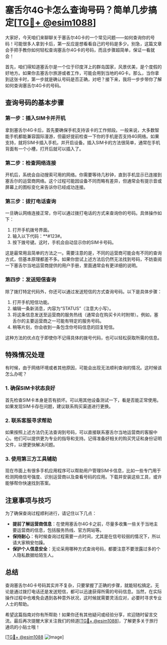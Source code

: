 # 塞舌尔4G卡怎么查询号码？简单几步搞定[[TG💪+ @esim1088](https://t.me/s/esim1088)]

大家好，今天咱们来聊聊关于塞舌尔4G卡的一个常见问题——如何查询你的号码！可能很多人拿到卡后，第一反应是想看看自己的号码是多少。别急，这篇文章会手把手教你如何轻松查询塞舌尔4G卡的号码，而且步骤超简单，保证一看就会！

首先，咱们得知道塞舌尔是一个位于印度洋上的群岛国家，风景优美，是个度假的好地方。如果你去塞舌尔旅游或者工作，可能会用到当地的4G卡。那么，当你拿到这张卡时，第一步就是确认号码是否正确，对吧？接下来，我将一步步带你了解如何查询塞舌尔4G卡的号码。

## 查询号码的基本步骤

### 第一步：插入SIM卡并开机
拿到塞舌尔4G卡后，首先要确保手机支持该卡的工作频段。一般来说，大多数智能手机都能兼容国际漫游，但最好提前检查一下你的手机是否支持4G网络。如果支持，就将SIM卡插入手机，并开启设备。插入SIM卡的方法很简单，通常在手机背面有一个小槽，打开后就可以插入了。

### 第二步：检查网络连接
开机后，系统会自动搜索可用的网络。你需要等待几秒钟，直到手机显示已连接到塞舌尔的运营商网络。这个过程可能因设备不同而略有差异，但通常会有提示音或屏幕上的图标变化来告诉你已经成功连接。

### 第三步：拨打电话查询
一旦确认网络连接正常，你可以通过拨打电话的方式来查询你的号码。具体操作如下：
1. 打开手机拨号界面。
2. 输入以下代码：**#123#。
3. 按下拨号键。这时，手机会自动显示你的SIM卡号码。

这是最常用且简单的方法之一。需要注意的是，不同的运营商可能会有不同的查询方式，但基本原理都差不多。如果你尝试上述方法后仍然无法找到号码，不妨查阅一下塞舌尔当地运营商提供的用户手册，里面通常会有更详细的说明。

### 第四步：发送短信查询
除了拨打特定代码外，你还可以通过发送短信的方式查询号码。以下是具体步骤：
1. 打开手机短信功能。
2. 编辑一条新消息，内容为“STATUS”（注意大小写）。
3. 将这条信息发送至运营商的服务热线（通常会在购买卡片时附带）。例如，塞舌尔的主要运营商之一可能有特定的服务号码。
4. 稍等片刻，你会收到一条包含你号码信息的回复短信。

这种方法的优点在于即使你不记得具体的拨号代码，也可以轻松获取所需的信息。

## 特殊情况处理

有时候，由于网络环境或者其他原因，可能会出现无法顺利查询的情况。这时候该怎么办呢？

### 1. 确保SIM卡状态良好
首先检查SIM卡本身是否有损坏。可以用其他设备测试一下，看是否能正常使用。如果发现SIM卡存在问题，建议联系购买渠道进行更换。

### 2. 联系客服寻求帮助
如果按照上述方法仍无法查询到号码，可以直接联系塞舌尔当地运营商的客服中心。他们可以提供更为专业的指导和支持。记得准备好相关的购买凭证和身份证明文件，以便更快解决问题。

### 3. 使用第三方工具辅助
现在市面上有很多手机应用程序可以帮助用户管理SIM卡信息，比如一些专门用于检测网络信号强度、识别运营商以及查看号码的应用。下载并安装这些工具，或许能够帮你快速找到答案。

## 注意事项与技巧

为了确保查询过程顺利进行，请记住以下几点：

- **提前了解运营商信息**：在使用塞舌尔4G卡之前，尽量多收集一些关于当地主要运营商的信息，包括服务热线、官方网站等。
- **保持耐心**：有时候查询过程需要一点时间，尤其是在信号较弱的情况下，所以请大家稍安勿躁。
- **保护个人信息安全**：无论采用哪种方式查询号码，都要注意不要泄露过多的个人隐私数据给陌生人。

## 总结

查询塞舌尔4G卡号码其实并不复杂，只要掌握了正确的步骤，就能轻松搞定。无论是通过拨打电话还是发送短信，都可以迅速获得所需的号码信息。当然，在实际操作过程中也难免会遇到各种意外状况，这时候就需要灵活应对，必要时寻求专业人士的帮助。

希望这篇指南对你有所帮助！如果你还有其他疑问或经验分享，欢迎随时留言交流。最后再次提醒大家关注我们的频道[[TG💪+ @esim1088](https://t.me/s/esim1088)]，了解更多关于旅行通讯的小贴士哦！

[[TG💪+ @esim1088](https://t.me/s/esim1088) ![Image](https://i.postimg.cc/4NQfJmqS/Snipaste-2025-05-13-00-14-12.png)]